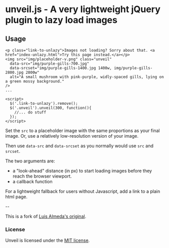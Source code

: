 # unveil.js - A very lightweight jQuery plugin to lazy load images

## Usage

```
<p class="link-to-unlazy">Images not loading? Sorry about that. <a href="index-unlazy.html">Try this page instead.</a></p>
<img src="img/placeholder-v.png" class="unveil" 
  data-src="img/purple-gills-700.jpg"
  data-srcset="img/purple-gills-1400.jpg 1400w, img/purple-gills-2800.jpg 2800w"
  alt="A small mushroom with pink-purple, widly-spaced gills, lying on a green mossy background."
/>
...

<script>
  $('.link-to-unlazy').remove();
  $('.unveil').unveil(300, function(){
    //... do stuff
  });
</script>  
```

Set the `src` to a placeholder image with the same proportions as your final image. Or, use a relatively low-resolution version of your image.

Then use `data-src` and `data-srcset` as you normally would use `src` and `srcset`.

The two arguments are:

- a "look-ahead" distance (in px) to start loading images before they reach the browser viewport.
- a callback function

For a lightweight fallback for users without Javascript, add a link to a plain html page.

--

This is a fork of [Luis Almeda's original](http://luis-almeida.github.com/unveil/).

### License
Unveil is licensed under the [MIT license](http://opensource.org/licenses/MIT).
